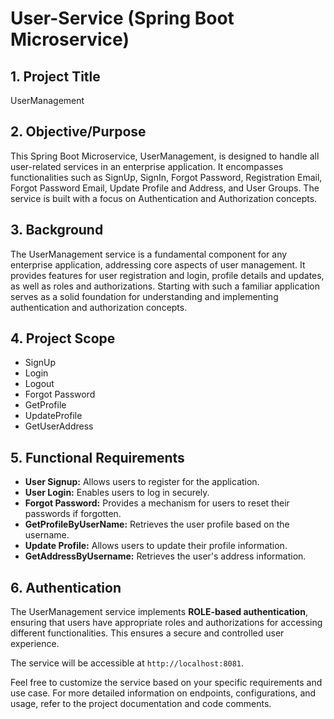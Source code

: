 # User-Service (Spring Boot Microservice)

## 1. Project Title
UserManagement

## 2. Objective/Purpose
This Spring Boot Microservice, UserManagement, is designed to handle all user-related services in an enterprise application. It encompasses functionalities such as SignUp, SignIn, Forgot Password, Registration Email, Forgot Password Email, Update Profile and Address, and User Groups. The service is built with a focus on Authentication and Authorization concepts.

## 3. Background
The UserManagement service is a fundamental component for any enterprise application, addressing core aspects of user management. It provides features for user registration and login, profile details and updates, as well as roles and authorizations. Starting with such a familiar application serves as a solid foundation for understanding and implementing authentication and authorization concepts.

## 4. Project Scope
- SignUp
- Login
- Logout
- Forgot Password
- GetProfile
- UpdateProfile
- GetUserAddress

## 5. Functional Requirements
- **User Signup:** Allows users to register for the application.
- **User Login:** Enables users to log in securely.
- **Forgot Password:** Provides a mechanism for users to reset their passwords if forgotten.
- **GetProfileByUserName:** Retrieves the user profile based on the username.
- **Update Profile:** Allows users to update their profile information.
- **GetAddressByUsername:** Retrieves the user's address information.

## 6. Authentication
The UserManagement service implements **ROLE-based authentication**, ensuring that users have appropriate roles and authorizations for accessing different functionalities. This ensures a secure and controlled user experience.


The service will be accessible at `http://localhost:8081`.

Feel free to customize the service based on your specific requirements and use case. For more detailed information on endpoints, configurations, and usage, refer to the project documentation and code comments.
